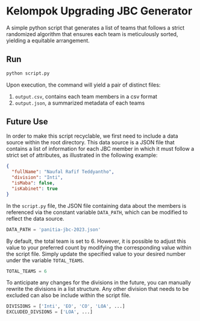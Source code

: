 # Kelompok Upgrading JBC Generator

A simple python script that generates a list of teams that follows a strict randomized algorithm that ensures each team is meticulously sorted, yielding a  equitable arrangement.


## Run

```bash
python script.py
```

Upon execution, the command will yield a pair of distinct files:

1. `output.csv`, contains each team members in a csv format
2.  `output.json`, a summarized metadata of each teams


## Future Use

In order to make this script recyclable, we first need to include a data source within the root directory. This data source is a JSON file that contains a list of information for each JBC member in which it must follow a strict set of attributes, as illustrated in the following example:

```json
{
  "fullName": "Naufal Rafif Teddyantho",
  "division": "Inti",
  "isMaba": false,
  "isKabinet": true
}
```

In the `script.py` file, the JSON file containing data about the members is referenced via the constant variable `DATA_PATH`, which can be modified to reflect the data source.

```py
DATA_PATH = 'panitia-jbc-2023.json'
```

By default, the total team is set to 6. However, it is possible to adjust this value to your preferred count by modifying the corresponding value within the script file. Simply update the specified value to your desired number under the variable `TOTAL_TEAMS`.

```py
TOTAL_TEAMS = 6
```

To anticipate any changes for the divisions in the future, you can manually rewrite the divisions in a list structure. Any other division that needs to be excluded can also be include within the script file.

```py
DIVISIONS = ['Inti', 'EO', 'CO', 'LOA', ...]
EXCLUDED_DIVSIONS = ['LOA', ...]
```
